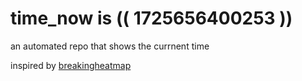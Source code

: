 # time_now is (( 1725656400253 ))

an automated repo that shows the currnent time

inspired by [breakingheatmap](https://github.com/breakingheatmap/breakingheatmap)